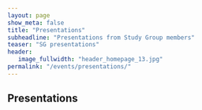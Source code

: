 ```yaml
---
layout: page
show_meta: false
title: "Presentations"
subheadline: "Presentations from Study Group members"
teaser: "SG presentations"
header:
   image_fullwidth: "header_homepage_13.jpg"
permalink: "/events/presentations/"
---
```


## Presentations